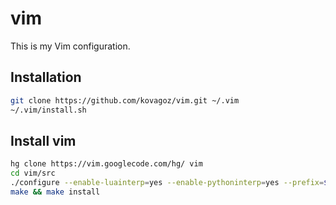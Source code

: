 vim
===

This is my Vim configuration.

## Installation

```bash
git clone https://github.com/kovagoz/vim.git ~/.vim
~/.vim/install.sh
```

## Install vim

```bash
hg clone https://vim.googlecode.com/hg/ vim
cd vim/src
./configure --enable-luainterp=yes --enable-pythoninterp=yes --prefix=$HOME
make && make install
```
